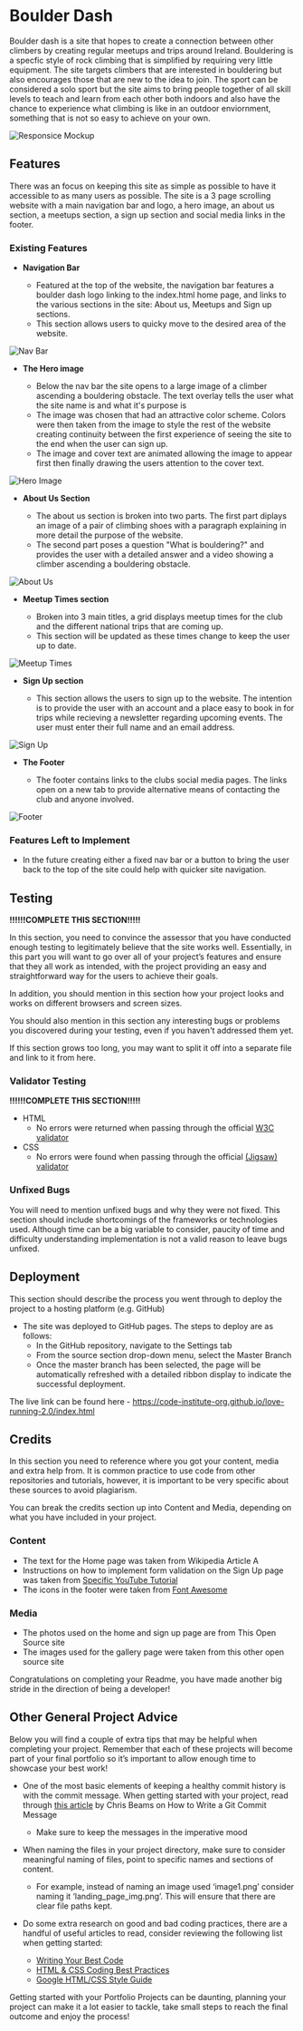 # Boulder Dash

Boulder dash is a site that hopes to create a connection between other climbers by creating regular meetups and trips around Ireland. Bouldering is a specfic style of rock climbing that is simplified by requiring very little equipment. The site targets climbers that are interested in bouldering but also encourages those that are new to the idea to join. The sport can be considered a solo sport but the site aims to bring people together of all skill levels to teach and learn from each other both indoors and also have the chance to experience what climbing is like in an outdoor enviornment, something that is not so easy to achieve on your own.

![Responsice Mockup](https://github.com/lucyrush/readme-template/blob/master/media/love_running_mockup.png)

## Features 

There was an focus on keeping this site as simple as possible to have it accessible to as many users as possible. The site is a 3 page scrolling website with a main navigation bar and logo, a hero image, an about us section, a meetups section, a sign up section and social media links in the footer.

### Existing Features

- __Navigation Bar__

  - Featured at the top of the website, the navigation bar features a boulder dash logo linking to the index.html home page, and links to the various sections in the site: About us, Meetups and Sign up sections.
  - This section allows users to quicky move to the desired area of the website.

![Nav Bar](docs/screenshots/nav-bar.png)

- __The Hero image__

  - Below the nav bar the site opens to a large image of a climber ascending a bouldering obstacle. The text overlay tells the user what the site name is and what it's purpose is
  - The image was chosen that had an attractive color scheme. Colors were then taken from the image to style the rest of the website creating continuity between the first experience of seeing the site to the end when the user can sign up.
  - The image and cover text are animated allowing the image to appear first then finally drawing the users attention to the cover text.


![Hero Image](docs/screenshots/hero-image.png)

- __About Us Section__

  - The about us section is broken into two parts. The first part diplays an image of a pair of climbing shoes with a paragraph explaining in more detail the purpose of the website.
  - The second part poses a question "What is bouldering?" and provides the user with a detailed answer and a video showing a climber ascending a bouldering obstacle.

![About Us](docs/screenshots/about-us.png)

- __Meetup Times section__

  - Broken into 3 main titles, a grid displays meetup times for the club and the different national trips that are coming up. 
  - This section will be updated as these times change to keep the user up to date. 

![Meetup Times](docs/screenshots/meetups.png)

- __Sign Up section__

  - This section allows the users to sign up to the website. The intention is to provide the user with an account and a place easy to book in for trips while recieving a newsletter regarding upcoming events. The user must enter their full name and an email address.

![Sign Up](docs/screenshots/sign-up.png)

- __The Footer__ 

  - The footer contains links to the clubs social media pages. The links open on a new tab to provide alternative means of contacting the club and anyone involved.

![Footer](docs/screenshots/footer.png)


### Features Left to Implement

- In the future creating either a fixed nav bar or a button to bring the user back to the top of the site could help with quicker site navigation.

## Testing 

**!!!!!!COMPLETE THIS SECTION!!!!!**

In this section, you need to convince the assessor that you have conducted enough testing to legitimately believe that the site works well. Essentially, in this part you will want to go over all of your project’s features and ensure that they all work as intended, with the project providing an easy and straightforward way for the users to achieve their goals.

In addition, you should mention in this section how your project looks and works on different browsers and screen sizes.

You should also mention in this section any interesting bugs or problems you discovered during your testing, even if you haven't addressed them yet.

If this section grows too long, you may want to split it off into a separate file and link to it from here.


### Validator Testing 

**!!!!!!COMPLETE THIS SECTION!!!!!**
- HTML
  - No errors were returned when passing through the official [W3C validator](https://validator.w3.org/nu/?doc=https%3A%2F%2Fajraf101.github.io%2Fboulder_dash%2Findex.html)
- CSS
  - No errors were found when passing through the official [(Jigsaw) validator](https://jigsaw.w3.org/css-validator/validator?uri=https%3A%2F%2Fajraf101.github.io%2Fboulder_dash%2F&profile=css3svg&usermedium=all&warning=1&vextwarning=&lang=en)

### Unfixed Bugs

You will need to mention unfixed bugs and why they were not fixed. This section should include shortcomings of the frameworks or technologies used. Although time can be a big variable to consider, paucity of time and difficulty understanding implementation is not a valid reason to leave bugs unfixed. 

## Deployment

This section should describe the process you went through to deploy the project to a hosting platform (e.g. GitHub) 

- The site was deployed to GitHub pages. The steps to deploy are as follows: 
  - In the GitHub repository, navigate to the Settings tab 
  - From the source section drop-down menu, select the Master Branch
  - Once the master branch has been selected, the page will be automatically refreshed with a detailed ribbon display to indicate the successful deployment. 

The live link can be found here - https://code-institute-org.github.io/love-running-2.0/index.html 


## Credits 

In this section you need to reference where you got your content, media and extra help from. It is common practice to use code from other repositories and tutorials, however, it is important to be very specific about these sources to avoid plagiarism. 

You can break the credits section up into Content and Media, depending on what you have included in your project. 

### Content 

- The text for the Home page was taken from Wikipedia Article A
- Instructions on how to implement form validation on the Sign Up page was taken from [Specific YouTube Tutorial](https://www.youtube.com/)
- The icons in the footer were taken from [Font Awesome](https://fontawesome.com/)

### Media

- The photos used on the home and sign up page are from This Open Source site
- The images used for the gallery page were taken from this other open source site


Congratulations on completing your Readme, you have made another big stride in the direction of being a developer! 

## Other General Project Advice

Below you will find a couple of extra tips that may be helpful when completing your project. Remember that each of these projects will become part of your final portfolio so it’s important to allow enough time to showcase your best work! 

- One of the most basic elements of keeping a healthy commit history is with the commit message. When getting started with your project, read through [this article](https://chris.beams.io/posts/git-commit/) by Chris Beams on How to Write  a Git Commit Message 
  - Make sure to keep the messages in the imperative mood 

- When naming the files in your project directory, make sure to consider meaningful naming of files, point to specific names and sections of content.
  - For example, instead of naming an image used ‘image1.png’ consider naming it ‘landing_page_img.png’. This will ensure that there are clear file paths kept. 

- Do some extra research on good and bad coding practices, there are a handful of useful articles to read, consider reviewing the following list when getting started:
  - [Writing Your Best Code](https://learn.shayhowe.com/html-css/writing-your-best-code/)
  - [HTML & CSS Coding Best Practices](https://medium.com/@inceptiondj.info/html-css-coding-best-practice-fadb9870a00f)
  - [Google HTML/CSS Style Guide](https://google.github.io/styleguide/htmlcssguide.html#General)

Getting started with your Portfolio Projects can be daunting, planning your project can make it a lot easier to tackle, take small steps to reach the final outcome and enjoy the process! 
